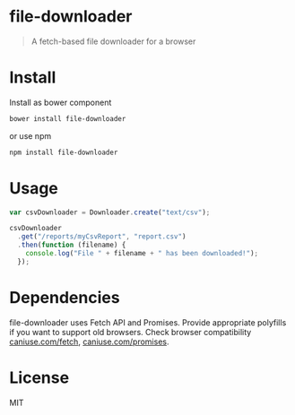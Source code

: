 # file-downloader

> A fetch-based file downloader for a browser

# Install

Install as bower component

```sh
bower install file-downloader
```

or use npm

```sh
npm install file-downloader
```

# Usage

```js
var csvDownloader = Downloader.create("text/csv");

csvDownloader
  .get("/reports/myCsvReport", "report.csv")
  .then(function (filename) {
    console.log("File " + filename + " has been downloaded!");
  });
```

# Dependencies

file-downloader uses Fetch API and Promises. Provide appropriate polyfills if you want to support old browsers. Check browser compatibility [caniuse.com/fetch](http://caniuse.com/fetch), [caniuse.com/promises](http://caniuse.com/promises).

# License

MIT
